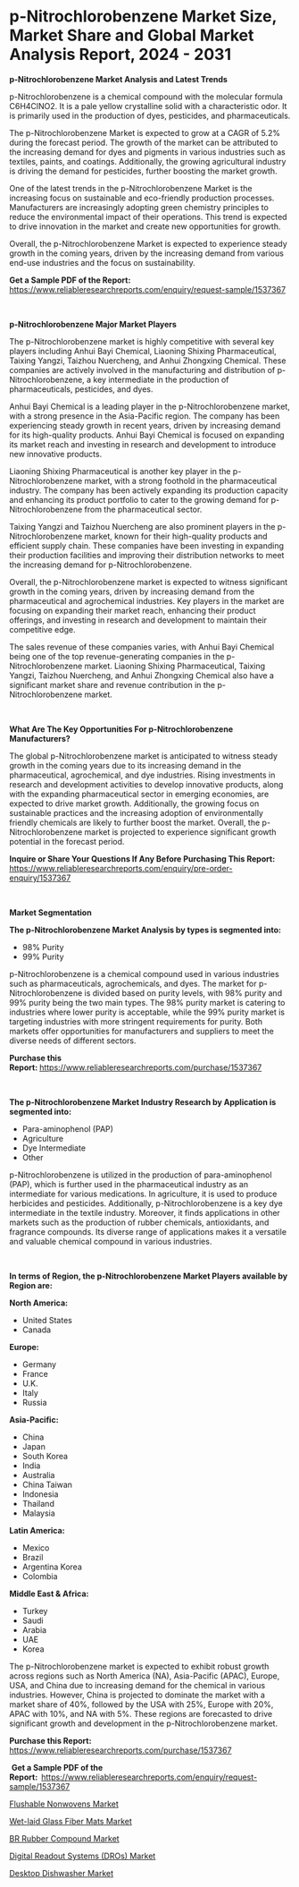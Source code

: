 <p><h1>p-Nitrochlorobenzene Market Size, Market Share and Global Market Analysis Report, 2024 - 2031</h1></p><p><strong>p-Nitrochlorobenzene Market Analysis and Latest Trends</strong></p>
<p><p>p-Nitrochlorobenzene is a chemical compound with the molecular formula C6H4ClNO2. It is a pale yellow crystalline solid with a characteristic odor. It is primarily used in the production of dyes, pesticides, and pharmaceuticals.</p><p>The p-Nitrochlorobenzene Market is expected to grow at a CAGR of 5.2% during the forecast period. The growth of the market can be attributed to the increasing demand for dyes and pigments in various industries such as textiles, paints, and coatings. Additionally, the growing agricultural industry is driving the demand for pesticides, further boosting the market growth.</p><p>One of the latest trends in the p-Nitrochlorobenzene Market is the increasing focus on sustainable and eco-friendly production processes. Manufacturers are increasingly adopting green chemistry principles to reduce the environmental impact of their operations. This trend is expected to drive innovation in the market and create new opportunities for growth.</p><p>Overall, the p-Nitrochlorobenzene Market is expected to experience steady growth in the coming years, driven by the increasing demand from various end-use industries and the focus on sustainability.</p></p>
<p><strong>Get a Sample PDF of the Report:&nbsp;</strong> <a href="https://www.reliableresearchreports.com/enquiry/request-sample/1537367">https://www.reliableresearchreports.com/enquiry/request-sample/1537367</a></p>
<p>&nbsp;</p>
<p><strong>p-Nitrochlorobenzene Major Market Players</strong></p>
<p><p>The p-Nitrochlorobenzene market is highly competitive with several key players including Anhui Bayi Chemical, Liaoning Shixing Pharmaceutical, Taixing Yangzi, Taizhou Nuercheng, and Anhui Zhongxing Chemical. These companies are actively involved in the manufacturing and distribution of p-Nitrochlorobenzene, a key intermediate in the production of pharmaceuticals, pesticides, and dyes.</p><p>Anhui Bayi Chemical is a leading player in the p-Nitrochlorobenzene market, with a strong presence in the Asia-Pacific region. The company has been experiencing steady growth in recent years, driven by increasing demand for its high-quality products. Anhui Bayi Chemical is focused on expanding its market reach and investing in research and development to introduce new innovative products.</p><p>Liaoning Shixing Pharmaceutical is another key player in the p-Nitrochlorobenzene market, with a strong foothold in the pharmaceutical industry. The company has been actively expanding its production capacity and enhancing its product portfolio to cater to the growing demand for p-Nitrochlorobenzene from the pharmaceutical sector.</p><p>Taixing Yangzi and Taizhou Nuercheng are also prominent players in the p-Nitrochlorobenzene market, known for their high-quality products and efficient supply chain. These companies have been investing in expanding their production facilities and improving their distribution networks to meet the increasing demand for p-Nitrochlorobenzene.</p><p>Overall, the p-Nitrochlorobenzene market is expected to witness significant growth in the coming years, driven by increasing demand from the pharmaceutical and agrochemical industries. Key players in the market are focusing on expanding their market reach, enhancing their product offerings, and investing in research and development to maintain their competitive edge.</p><p>The sales revenue of these companies varies, with Anhui Bayi Chemical being one of the top revenue-generating companies in the p-Nitrochlorobenzene market. Liaoning Shixing Pharmaceutical, Taixing Yangzi, Taizhou Nuercheng, and Anhui Zhongxing Chemical also have a significant market share and revenue contribution in the p-Nitrochlorobenzene market.</p></p>
<p>&nbsp;</p>
<p><strong>What Are The Key Opportunities For p-Nitrochlorobenzene Manufacturers?</strong></p>
<p><p>The global p-Nitrochlorobenzene market is anticipated to witness steady growth in the coming years due to its increasing demand in the pharmaceutical, agrochemical, and dye industries. Rising investments in research and development activities to develop innovative products, along with the expanding pharmaceutical sector in emerging economies, are expected to drive market growth. Additionally, the growing focus on sustainable practices and the increasing adoption of environmentally friendly chemicals are likely to further boost the market. Overall, the p-Nitrochlorobenzene market is projected to experience significant growth potential in the forecast period.</p></p>
<p><strong>Inquire or Share Your Questions If Any Before Purchasing This Report:</strong> <a href="https://www.reliableresearchreports.com/enquiry/pre-order-enquiry/1537367">https://www.reliableresearchreports.com/enquiry/pre-order-enquiry/1537367</a></p>
<p>&nbsp;</p>
<p><strong>Market Segmentation</strong></p>
<p><strong>The p-Nitrochlorobenzene Market Analysis by types is segmented into:</strong></p>
<p><ul><li>98% Purity</li><li>99% Purity</li></ul></p>
<p><p>p-Nitrochlorobenzene is a chemical compound used in various industries such as pharmaceuticals, agrochemicals, and dyes. The market for p-Nitrochlorobenzene is divided based on purity levels, with 98% purity and 99% purity being the two main types. The 98% purity market is catering to industries where lower purity is acceptable, while the 99% purity market is targeting industries with more stringent requirements for purity. Both markets offer opportunities for manufacturers and suppliers to meet the diverse needs of different sectors.</p></p>
<p><strong>Purchase this Report:&nbsp;</strong><a href="https://www.reliableresearchreports.com/purchase/1537367">https://www.reliableresearchreports.com/purchase/1537367</a></p>
<p>&nbsp;</p>
<p><strong>The p-Nitrochlorobenzene Market Industry Research by Application is segmented into:</strong></p>
<p><ul><li>Para-aminophenol (PAP)</li><li>Agriculture</li><li>Dye Intermediate</li><li>Other</li></ul></p>
<p><p>p-Nitrochlorobenzene is utilized in the production of para-aminophenol (PAP), which is further used in the pharmaceutical industry as an intermediate for various medications. In agriculture, it is used to produce herbicides and pesticides. Additionally, p-Nitrochlorobenzene is a key dye intermediate in the textile industry. Moreover, it finds applications in other markets such as the production of rubber chemicals, antioxidants, and fragrance compounds. Its diverse range of applications makes it a versatile and valuable chemical compound in various industries.</p></p>
<p>&nbsp;</p>
<p><strong>In terms of Region, the p-Nitrochlorobenzene Market Players available by Region are:</strong></p>
<p>
    <p> <strong> North America: </strong>
        <ul>
            <li>United States</li>
            <li>Canada</li>
        </ul>
        </p> 
    <p> <strong> Europe: </strong>
        <ul>
            <li>Germany</li>
            <li>France</li>
            <li>U.K.</li>
            <li>Italy</li>
            <li>Russia</li>
        </ul>
        </p> 
    <p> <strong> Asia-Pacific: </strong>
        <ul>
            <li>China</li>
            <li>Japan</li>
            <li>South Korea</li>
            <li>India</li>
            <li>Australia</li>
            <li>China Taiwan</li>
            <li>Indonesia</li>
            <li>Thailand</li>
            <li>Malaysia</li>
        </ul>
        </p> 
    <p> <strong> Latin America: </strong>
        <ul>
            <li>Mexico</li>
            <li>Brazil</li>
            <li>Argentina Korea</li>
            <li>Colombia</li>
        </ul>
        </p> 
    <p> <strong> Middle East & Africa: </strong>
        <ul>
            <li>Turkey</li>
            <li>Saudi</li>
            <li>Arabia</li>
            <li>UAE</li>
            <li>Korea</li>
        </ul>
    </p>
    </p>
<p><p>The p-Nitrochlorobenzene market is expected to exhibit robust growth across regions such as North America (NA), Asia-Pacific (APAC), Europe, USA, and China due to increasing demand for the chemical in various industries. However, China is projected to dominate the market with a market share of 40%, followed by the USA with 25%, Europe with 20%, APAC with 10%, and NA with 5%. These regions are forecasted to drive significant growth and development in the p-Nitrochlorobenzene market.</p></p>
<p><strong>Purchase this Report: </strong><a href="https://www.reliableresearchreports.com/purchase/1537367">https://www.reliableresearchreports.com/purchase/1537367</a></p>
<p>&nbsp;<strong>Get a Sample PDF of the Report:&nbsp;&nbsp;</strong><a href="https://www.reliableresearchreports.com/enquiry/request-sample/1537367">https://www.reliableresearchreports.com/enquiry/request-sample/1537367</a></p>
<p><strong></strong></p>
<p><p><a href="https://github.com/yoshih12/Market-Research-Report-List-2/blob/main/flushable-nonwovens-market.md">Flushable Nonwovens Market</a></p><p><a href="https://github.com/jerrycopelandthomaswsqd8q/Market-Research-Report-List-1/blob/main/wet-laid-glass-fiber-mats-market.md">Wet-laid Glass Fiber Mats Market</a></p><p><a href="https://github.com/castoriffic/Market-Research-Report-List-3/blob/main/br-rubber-compound-market.md">BR Rubber Compound Market</a></p><p><a href="https://issuu.com/reportprime-2/docs/digital-readout-systems-dros-market-size-2030.pptx">Digital Readout Systems (DROs) Market</a></p><p><a href="https://issuu.com/reportprime-2/docs/desktop-dishwasher-market-size-2030.pptx">Desktop Dishwasher Market</a></p></p>